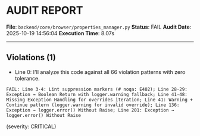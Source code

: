 # AUDIT REPORT

**File**: `backend/core/browser/properties_manager.py`
**Status**: FAIL
**Audit Date**: 2025-10-19 14:56:04
**Execution Time**: 8.07s

---

## Violations (1)

- Line 0: I'll analyze this code against all 66 violation patterns with zero tolerance.

```
FAIL: Line 3-4: Lint suppression markers (# noqa: E402); Line 28-29: Exception → Boolean Return with logger.warning fallback; Line 41-48: Missing Exception Handling for overrides iteration; Line 41: Warning + Continue pattern (logger.warning for invalid override); Line 136: Exception → logger.error() Without Raise; Line 201: Exception → logger.error() Without Raise
```
 (severity: CRITICAL)
